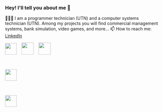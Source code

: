 ### Hey! I'll tell you about me 👋
👩🏻‍💻 I am a programmer technician (UTN) and a computer systems technician (UTN). Among my projects you will find commercial management systems, bank simulation, video games, and more...
📫 How to reach me: <a href="https://www.linkedin.com/in/juan-cruz-rey/">LinkedIn</a>
<br>

<div align="">

<img src="https://upload.wikimedia.org/wikipedia/commons/thumb/b/bd/Logo_C_sharp.svg/1200px-Logo_C_sharp.svg.png" height="38px">
&nbsp;&nbsp;
<img src="https://upload.wikimedia.org/wikipedia/commons/thumb/7/7d/Microsoft_.NET_logo.svg/1024px-Microsoft_.NET_logo.svg.png" height="40px">
&nbsp;&nbsp;
<img src="https://miro.medium.com/v2/resize:fit:800/0*dNBoO2TwIBIIFI9w.png" height="40px">


&nbsp;&nbsp;&nbsp;&nbsp;&nbsp;

<img src="https://1000marcas.net/wp-content/uploads/2020/11/MySQL-logo.png" height="38px">
&nbsp;&nbsp;

&nbsp;&nbsp;&nbsp;&nbsp;&nbsp;

<img src="https://i.redd.it/tu3gt6ysfxq71.png" height="38px">

</div>

<br>

<div align="center">
